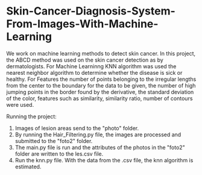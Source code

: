 # Skin-Cancer-Diagnosis-System-From-Images-With-Machine-Learning
We work on machine learning methods to detect skin cancer. 
In this project, the ABCD method was used  on the skin cancer detection as by dermatologists. 
For Machine Learninng KNN algorithm was used the nearest neighbor algorithm to determine whether the disease is sick or healthy.
For Features the number of points belonging to the irregular lengths from the center to the boundary for the data to be given,
the number of high jumping points in the border found by the derivative, the standard deviation of the color,
features such as similarity, similarity ratio, number of contours were used.

Running the project:

1) Images of lesion areas send to the "photo" folder.
2) By running the Hair_Filtering.py file, the images are processed and submitted to the "foto2" folder.
3) The main.py file is run and the attributes of the photos in the "foto2" folder are written to the les.csv file.
4) Run the knn.py file. With the data from the .csv file, the knn algorithm is estimated.
